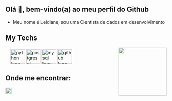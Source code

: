 ## Olá 👋, bem-vindo(a) ao meu perfil do Github </h2>

- Meu nome é Leidiane, sou uma Cientista de dados em desenvolvimento

## My Techs

<img align="right" height="150" src="https://i.imgflip.com/65efzo.gif" />  

###


<div align="left">
  
     
 <div align="left">
     <img width="12" />
    <img src="https://cdn.jsdelivr.net/gh/devicons/devicon/icons/python/python-original.svg" height="45" alt="python logo"/>
     <img src="https://skillicons.dev/icons?i=postgres" height="45" alt="postgresql logo"/>
      <img src="https://skillicons.dev/icons?i=mysql" height="45" alt="mysql logo"  />
  <img src="https://skillicons.dev/icons?i=github" height="45" alt="github logo"  />

###

## Onde me encontrar:   
  
  <img src="https://img.shields.io/static/v1?message=LinkedIn&logo=linkedin&label=&color=0077B5&logoColor=white&labelColor=&style=for-the-badge" height="20" alt="linkedin logo"  />
</div>

###

<br clear="both">



###
